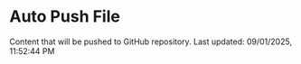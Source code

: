 # Auto Push File

Content that will be pushed to GitHub repository.
Last updated: 09/01/2025, 11:52:44 PM